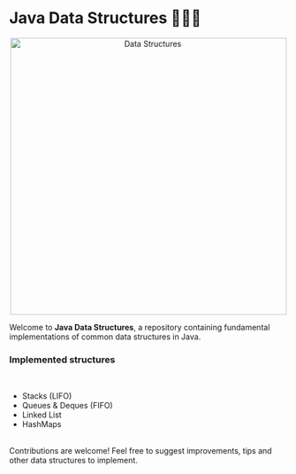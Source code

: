 # Java Data Structures 📂🧑‍💻

<p align="center">
  <img src="https://cdn-icons-png.flaticon.com/512/9118/9118438.png](https://cdn-icons-png.flaticon.com/512/9118/9118467.png" alt="Data Structures" width="500">
</p>

Welcome to <b>Java Data Structures</b>, a repository containing fundamental implementations of common data structures in Java.
<h3><strong>Implemented structures</strong></h3>
<br>
<ul>
  <li>Stacks (LIFO)</li>
  <li>Queues & Deques (FIFO)</li>
  <li>Linked List</li>
  <li>HashMaps</li>
</ul>
<br>
Contributions are welcome! Feel free to suggest improvements, tips and other data structures to implement.
